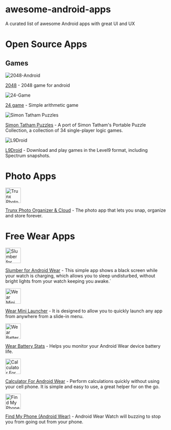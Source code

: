 # awesome-android-apps
A curated list of awesome Android apps with great UI and UX

# Open Source Apps

## Games

![2048-Android](https://f-droid.org/repo/icons/com.uberspot.a2048.18.png)

[2048](https://github.com/uberspot/2048-android) - 2048 game for android

![24-Game](https://f-droid.org/repo/icons/com.traffar.a24game.5.png) 

[24 game](https://bitbucket.org/przemekr/24-game/src) - Simple arithmetic game

![Simon Tatham Puzzles](https://f-droid.org/repo/icons/name.boyle.chris.sgtpuzzles.97.png) 

[Simon Tatham Puzzles](https://github.com/chrisboyle/sgtpuzzles) - A port of Simon Tatham's Portable Puzzle Collection, a collection of 34 single-player logic games.

![L9Droid](https://f-droid.org/repo/icons/pro.oneredpixel.l9droid.4.png)

[L9Droid](https://github.com/tsapree/L9Droid) - Download and play games in the Level9 format, including Spectrum snapshots.


# Photo Apps
<img src="https://static-s.aa-cdn.net/img/gp/20600002048558/9wxGf5fNFRBnsqLonQzPej8dcLCEz5Xd4uFcVcj56js5Kkr7dfFb1J69grDC-Qqb3g=w300" width="48" height="48" alt="Trunx Photo Organizer & Cloud"/>

[Trunx Photo Organizer & Cloud](https://play.google.com/store/apps/details?id=me.trunx) - The photo app that lets you snap, organize and store forever.


# Free Wear Apps

<img alt="Slumber for Android Wear" src="https://static-s.aa-cdn.net/img/gp/20600003246389/JffUuuqmM0-IEQIsrSPgj2JYu4MKywVe5mjntB67N1fWry2n3F-sZWlkfkWqzgH6nAA=w300" width="48" height="48"/>

[Slumber for Android Wear](https://play.google.com/store/apps/details?id=com.janderson.slumber) - This simple app shows a black screen while your watch is charging, which allows you to sleep undisturbed, without bright lights from your watch keeping you awake.`

<img alt="Wear Mini Launcher" src="https://static-s.aa-cdn.net/img/gp/20600003220497/SXNVOo89uCVGvpWkpYe5qF2zAZd2Akb82313Dl82LKgo6g76gziYlJg-awSkuyg8U5o=w300" width="48" height="48"/>

[Wear Mini Launcher](https://play.google.com/store/apps/details?id=com.npi.wearminilauncher) - It is designed to allow you to quickly launch any app from anywhere from a slide-in menu.

<img alt="Wear Battery Stats" src="https://static-s.aa-cdn.net/img/gp/20600003598458/M3HrdL35Ot8ZXkqNBoMP4dWAKtjG3pTKd-KvA4ik3u-iByr4zLqetTGbxKvOIuHvnSQ=w300" width="48" height="48"/>

[Wear Battery Stats](https://play.google.com/store/apps/details?id=com.npi.wearbatterystats) - Helps you monitor your Android Wear device battery life.

<img alt="Calculator For Android Wear" src="https://static-s.aa-cdn.net/img/gp/20600003219349/XLWJGqx_AOwEKRj8y8YVEtJx5YXQ8AmPYaEMm86QdiD6-y4gVHji9VBMUI_3h7eqNg=w300" width="48" height="48"/>

[Calculator For Android Wear](https://play.google.com/store/apps/details?id=rocketstartups.wearcalculator) - Perform calculations quickly without using your cell phone. It is simple and easy to use, a great helper for on the go.

<img alt="Find My Phone (Android Wear)" src="https://static-s.aa-cdn.net/img/gp/20600003213589/a_yddGaujM3sft9kjpwBJFYZz5143fvHbpsBLY94kscfJmzDeguZO4POxKx_yX76tg=w300" width="48" height="48"/>

[Find My Phone (Android Wear)](https://play.google.com/store/apps/details?id=net.nickapps.wear.findmyphone) - Android Wear Watch will buzzing to stop you from going out from your phone. 


